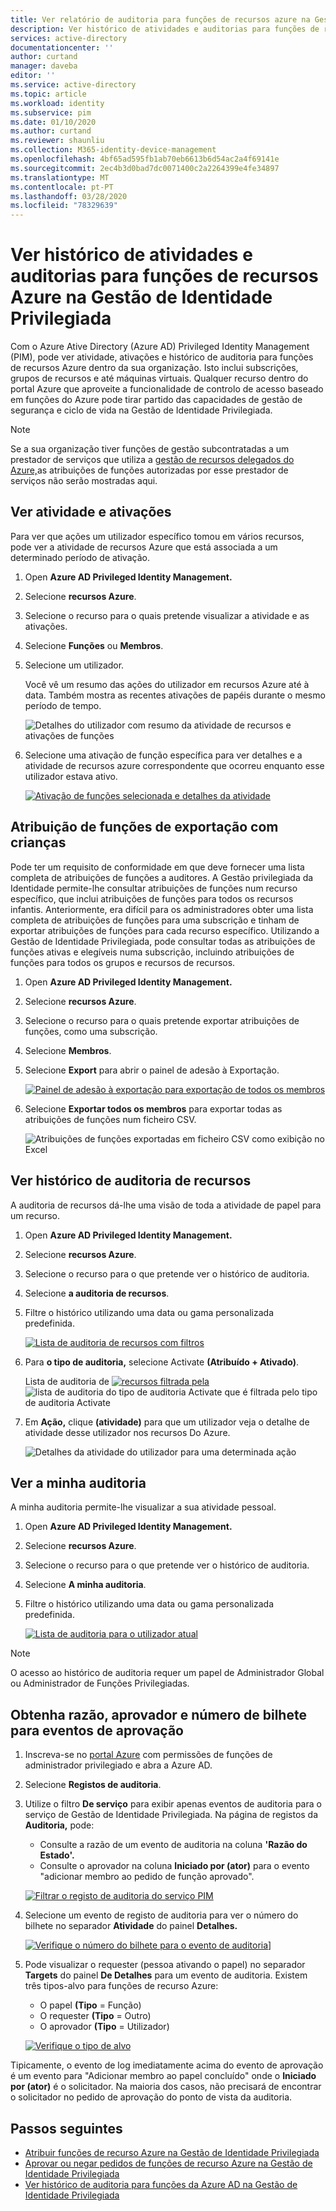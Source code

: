 ```yaml
---
title: Ver relatório de auditoria para funções de recursos azure na Gestão de Identidade Privilegiada (PIM) - Azure AD [ Microsoft Docs
description: Ver histórico de atividades e auditorias para funções de recursos Azure na Azure AD Privileged Identity Management (PIM).
services: active-directory
documentationcenter: ''
author: curtand
manager: daveba
editor: ''
ms.service: active-directory
ms.topic: article
ms.workload: identity
ms.subservice: pim
ms.date: 01/10/2020
ms.author: curtand
ms.reviewer: shaunliu
ms.collection: M365-identity-device-management
ms.openlocfilehash: 4bf65ad595fb1ab70eb6613b6d54ac2a4f69141e
ms.sourcegitcommit: 2ec4b3d0bad7dc0071400c2a2264399e4fe34897
ms.translationtype: MT
ms.contentlocale: pt-PT
ms.lasthandoff: 03/28/2020
ms.locfileid: "78329639"
---
```

# <a name="view-activity-and-audit-history-for-azure-resource-roles-in-privileged-identity-management"></a>Ver histórico de atividades e auditorias para funções de recursos Azure na Gestão de Identidade Privilegiada

Com o Azure Ative Directory (Azure AD) Privileged Identity Management (PIM), pode ver atividade, ativações e histórico de auditoria para funções de recursos Azure dentro da sua organização. Isto inclui subscrições, grupos de recursos e até máquinas virtuais. Qualquer recurso dentro do portal Azure que aproveite a funcionalidade de controlo de acesso baseado em funções do Azure pode tirar partido das capacidades de gestão de segurança e ciclo de vida na Gestão de Identidade Privilegiada.

> [!NOTE]
> Se a sua organização tiver funções de gestão subcontratadas a um prestador de serviços que utiliza a [gestão de recursos delegados do Azure,](../../lighthouse/concepts/azure-delegated-resource-management.md)as atribuições de funções autorizadas por esse prestador de serviços não serão mostradas aqui.

## <a name="view-activity-and-activations"></a>Ver atividade e ativações

Para ver que ações um utilizador específico tomou em vários recursos, pode ver a atividade de recursos Azure que está associada a um determinado período de ativação.

1. Open **Azure AD Privileged Identity Management.**

1. Selecione **recursos Azure**.

1. Selecione o recurso para o quais pretende visualizar a atividade e as ativações.

1. Selecione **Funções** ou **Membros**.

1. Selecione um utilizador.

    Você vê um resumo das ações do utilizador em recursos Azure até à data. Também mostra as recentes ativações de papéis durante o mesmo período de tempo.

    ![Detalhes do utilizador com resumo da atividade de recursos e ativações de funções](media/azure-pim-resource-rbac/rbac-user-details.png)

1. Selecione uma ativação de função específica para ver detalhes e a atividade de recursos azure correspondente que ocorreu enquanto esse utilizador estava ativo.

    [![Ativação de funções selecionada e detalhes da atividade](media/azure-pim-resource-rbac/export-membership.png "Ativação de funções selecionada e detalhes da atividade")](media/azure-pim-resource-rbac/export-membership.png)

## <a name="export-role-assignments-with-children"></a>Atribuição de funções de exportação com crianças

Pode ter um requisito de conformidade em que deve fornecer uma lista completa de atribuições de funções a auditores. A Gestão privilegiada da Identidade permite-lhe consultar atribuições de funções num recurso específico, que inclui atribuições de funções para todos os recursos infantis. Anteriormente, era difícil para os administradores obter uma lista completa de atribuições de funções para uma subscrição e tinham de exportar atribuições de funções para cada recurso específico. Utilizando a Gestão de Identidade Privilegiada, pode consultar todas as atribuições de funções ativas e elegíveis numa subscrição, incluindo atribuições de funções para todos os grupos e recursos de recursos.

1. Open **Azure AD Privileged Identity Management.**

1. Selecione **recursos Azure**.

1. Selecione o recurso para o quais pretende exportar atribuições de funções, como uma subscrição.

1. Selecione **Membros**.

1. Selecione **Export** para abrir o painel de adesão à Exportação.

    [![Painel de adesão à exportação para exportação de todos os membros](media/azure-pim-resource-rbac/export-membership.png "Página de adesão à exportação para exportação de todos os membros")](media/azure-pim-resource-rbac/export-membership.png)

1. Selecione **Exportar todos os membros** para exportar todas as atribuições de funções num ficheiro CSV.

    ![Atribuições de funções exportadas em ficheiro CSV como exibição no Excel](media/azure-pim-resource-rbac/export-csv.png)

## <a name="view-resource-audit-history"></a>Ver histórico de auditoria de recursos

A auditoria de recursos dá-lhe uma visão de toda a atividade de papel para um recurso.

1. Open **Azure AD Privileged Identity Management.**

1. Selecione **recursos Azure**.

1. Selecione o recurso para o que pretende ver o histórico de auditoria.

1. Selecione **a auditoria de recursos**.

1. Filtre o histórico utilizando uma data ou gama personalizada predefinida.

    [![Lista de auditoria de recursos com filtros](media/azure-pim-resource-rbac/rbac-resource-audit.png "Lista de auditoria de recursos com filtros")](media/azure-pim-resource-rbac/rbac-resource-audit.png)

1. Para **o tipo de auditoria,** selecione Activate **(Atribuído + Ativado)**.

    Lista de auditoria de [![recursos filtrada pela](media/azure-pim-resource-rbac/rbac-audit-activity.png "Lista de auditoria de recursos filtrada pela Activate")](media/azure-pim-resource-rbac/rbac-audit-activity.png) ![lista de auditoria do tipo de auditoria Activate que é filtrada pelo tipo de auditoria Activate](media/azure-pim-resource-rbac/rbac-audit-activity.png)

1. Em **Ação,** clique **(atividade)** para que um utilizador veja o detalhe de atividade desse utilizador nos recursos Do Azure.

    ![Detalhes da atividade do utilizador para uma determinada ação](media/azure-pim-resource-rbac/rbac-audit-activity-details.png)

## <a name="view-my-audit"></a>Ver a minha auditoria

A minha auditoria permite-lhe visualizar a sua atividade pessoal.

1. Open **Azure AD Privileged Identity Management.**

1. Selecione **recursos Azure**.

1. Selecione o recurso para o que pretende ver o histórico de auditoria.

1. Selecione **A minha auditoria**.

1. Filtre o histórico utilizando uma data ou gama personalizada predefinida.

    [![Lista de auditoria para o utilizador atual](media/azure-pim-resource-rbac/my-audit-time.png "Lista de auditoria para o utilizador atual")](media/azure-pim-resource-rbac/my-audit-time.png)

> [!NOTE]
> O acesso ao histórico de auditoria requer um papel de Administrador Global ou Administrador de Funções Privilegiadas.

## <a name="get-reason-approver-and-ticket-number-for-approval-events"></a>Obtenha razão, aprovador e número de bilhete para eventos de aprovação

1. Inscreva-se no [portal Azure](https://aad.portal.azure.com) com permissões de funções de administrador privilegiado e abra a Azure AD.
1. Selecione **Registos de auditoria**.
1. Utilize o filtro **De serviço** para exibir apenas eventos de auditoria para o serviço de Gestão de Identidade Privilegiada. Na página de registos da **Auditoria,** pode:

    - Consulte a razão de um evento de auditoria na coluna **'Razão do Estado'.**
    - Consulte o aprovador na coluna **Iniciado por (ator)** para o evento "adicionar membro ao pedido de função aprovado".

    [![Filtrar o registo de auditoria do serviço PIM](media/azure-pim-resource-rbac/filter-audit-logs.png "Filtrar o registo de auditoria do serviço PIM")](media/azure-pim-resource-rbac/filter-audit-logs.png)

1. Selecione um evento de registo de auditoria para ver o número do bilhete no separador **Atividade** do painel **Detalhes.**
  
    [![Verifique o número do bilhete para o evento de auditoria](media/azure-pim-resource-rbac/audit-event-ticket-number.png "Verifique o número do bilhete para o evento de auditoria")](media/azure-pim-resource-rbac/audit-event-ticket-number.png)]

1. Pode visualizar o requester (pessoa ativando o papel) no separador **Targets** do painel **De Detalhes** para um evento de auditoria. Existem três tipos-alvo para funções de recurso Azure:

    - O papel **(Tipo** = Função)
    - O requester **(Tipo** = Outro)
    - O aprovador **(Tipo** = Utilizador)

    [![Verifique o tipo de alvo](media/azure-pim-resource-rbac/audit-event-target-type.png "Verifique o tipo de alvo")](media/azure-pim-resource-rbac/audit-event-target-type.png)

Tipicamente, o evento de log imediatamente acima do evento de aprovação é um evento para "Adicionar membro ao papel concluído" onde o **Iniciado por (ator)** é o solicitador. Na maioria dos casos, não precisará de encontrar o solicitador no pedido de aprovação do ponto de vista da auditoria.

## <a name="next-steps"></a>Passos seguintes

- [Atribuir funções de recurso Azure na Gestão de Identidade Privilegiada](pim-resource-roles-assign-roles.md)
- [Aprovar ou negar pedidos de funções de recurso Azure na Gestão de Identidade Privilegiada](pim-resource-roles-approval-workflow.md)
- [Ver histórico de auditoria para funções da Azure AD na Gestão de Identidade Privilegiada](pim-how-to-use-audit-log.md)
